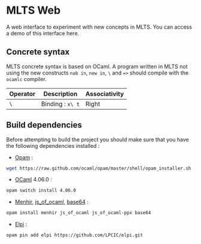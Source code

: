 # MLTS Web
A web interface to experiment with new concepts in MLTS.
You can access a demo of this interface here.

## Concrete syntax
MLTS concrete syntax is based on OCaml. A program written in MLTS not using the new constructs `nab in`, `new in`, `\` and `=>` should compile with the `ocamlc` compiler.

Operator | Description |Associativity
------------ | ------- | ------
`\` | Binding : `x\ t` | Right 

## Build dependencies
Before attempting to build the project you should make sure that you have the following dependencies installed :

- [Opam](https://opam.ocaml.org/doc/Install.html) : 
```bash
wget https://raw.github.com/ocaml/opam/master/shell/opam_installer.sh -O - | sh -s /usr/local/bin
```
- [OCaml](https://caml.inria.fr/) 4.06.0 :
```bash
opam switch install 4.06.0
```
- [Menhir](http://gallium.inria.fr/~fpottier/menhir/), [js_of_ocaml](https://github.com/ocsigen/js_of_ocaml), [base64](https://github.com/mirage/ocaml-base64) :
```bash
opam install menhir js_of_ocaml js_of_ocaml-ppx base64
```
- [Elpi](https://github.com/LPCIC/elpi) :
```bash
opam pin add elpi https://github.com/LPCIC/elpi.git
```

